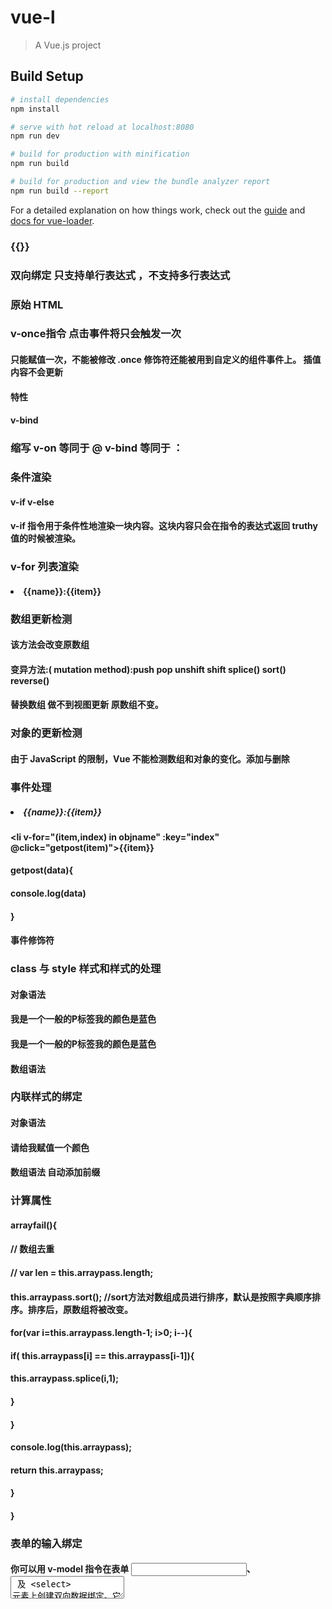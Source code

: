 # vue-l

> A Vue.js project

## Build Setup

``` bash
# install dependencies
npm install

# serve with hot reload at localhost:8080
npm run dev

# build for production with minification
npm run build

# build for production and view the bundle analyzer report
npm run build --report
```

For a detailed explanation on how things work, check out the [guide](http://vuejs-templates.github.io/webpack/) and [docs for vue-loader](http://vuejs.github.io/vue-loader).

### {{}}
### 双向绑定 只支持单行表达式 ，不支持多行表达式
### 原始 HTML
####  <p v-html="moorth">
####      </p>
### v-once指令 点击事件将只会触发一次
#### 只能赋值一次，不能被修改 .once 修饰符还能被用到自定义的组件事件上。 插值内容不会更新
####  特性
#### v-bind
### 缩写 v-on 等同于 @ v-bind 等同于 ：

### 条件渲染
#### v-if v-else 
#### v-if 指令用于条件性地渲染一块内容。这块内容只会在指令的表达式返回 truthy 值的时候被渲染。

### v-for 列表渲染
####  <li v-for="(item,name,index) in huwen" :key="index">{{name}}:{{item}}</li>
### 数组更新检测
#### 该方法会改变原数组
#### 变异方法:( mutation method):push pop unshift shift splice() sort() reverse()
#### 替换数组 做不到视图更新 原数组不变。

### 对象的更新检测
#### 由于 JavaScript 的限制，Vue 不能检测数组和对象的变化。添加与删除
### 事件处理
##### <li v-for="(item,name,index) in huwen" :key="index">{{name}}:{{item}}</li>
####  <li v-for="(item,index) in objname" :key="index" @click="getpost(item)">{{item}}</li>
#### getpost(data){
####      console.log(data)
####    }

#### 事件修饰符



### class 与 style  样式和样式的处理
#### 对象语法
#### <div> <p :class="{active:isactive}">我是一个一般的P标签我的颜色是蓝色</p></div>
#### <div> <p :class="{active:isactive,entityerror:erroractive}">我是一个一般的P标签我的颜色是蓝色</p></div>

#### 数组语法

### 内联样式的绑定
#### 对象语法
#### <p :style="{color:'blue',fontSize:fontSize+'px'}">请给我赋值一个颜色</p>
#### 数组语法 自动添加前缀


### 计算属性

####  arrayfail(){
####      //  数组去重
####      // var len = this.arraypass.length;
####      this.arraypass.sort(); //sort方法对数组成员进行排序，默认是按照字典顺序排序。排序后，原数组将被改变。
####      for(var i=this.arraypass.length-1; i>0; i--){
####        if( this.arraypass[i] == this.arraypass[i-1]){
####          this.arraypass.splice(i,1);
####        }
####      } 
####      console.log(this.arraypass);
####     return this.arraypass;
####    }
#### }



### 表单的输入绑定
#### 你可以用 v-model 指令在表单 <input>、<textarea> 及 <select> 元素上创建双向数据绑定。它会根据控件类型自动选取正确的方法来更新元素。尽管有些神奇，但 v-model 本质上不过是语法糖。它负责监听用户的输入事件以更新数据，并对一些极端场景进行一些特殊处理。

### watch 侦听器

#### 修饰符
#### lazy  失去焦点后
#### number 自动转化为 数字
#### trim   自动过滤用户输入的首尾空白字符


### 组件技术
#### 基本组件实例  template script style(lang 当前样式的语言 scoped 当前样式只能在当前组件里生效)
#### 组件的使用 引入 注入 加载... data 必须是个纯函数，必须存在返回值，返回值必须存在状态 

### 组件的复用性

####   //  data 必须是一个纯函数,因为data是个纯函数，意味着组件每次被调用，都会创建一个新的组件 //要加同加 要减同减

### 组件中的传参 通过props 向子组件 传递数据

#### props: {
#### title: String, //字符串
####  likes: Number,//数字
####  isPublished: Boolean,//boolean
####  commentIds: Array, //数组
####  author: Object,//对象
####  callback: Function,//function
####  contactsPromise: Promise // or any other constructor //promise 类型
#### }

### 传递静态或动态 Prop
#### <blog-post title="My journey with Vue"></blog-post>
#### <!-- 动态赋予一个变量的值 -->
#### <blog-post v-bind:title="post.title"></blog-post>


###  单项数据流
#### props 是单项的 只能父传子,不能子传父

#### props验证 本身的验证

#### Property or method "arrays" is not defined on the instance but referenced during render. Make sure that this property is reactive, either in the data option, or for class-based components, by initializing the property.
#### 属性或方法“arrays”未在实例上定义，但在呈现期间被引用。通过初始化属性，确保此属性是被动的，无论是在data选项中，还是对于基于类的组件。

### 必须使用 使用工厂函数来返回这个默认值
####  default:function(){
####         return ['saitang','xiaosatang']
####       }  

#### Vue.component('my-component', {
####   props: {
####     // 基础的类型检查 (`null` 和 `undefined` 会通过任何类型验证)
####     propA: Number,
####     // 多个可能的类型
####     propB: [String, Number],
####     // 必填的字符串
####     propC: {
####       type: String,
####       required: true
####     },
####     // 带有默认值的数字
####     propD: {
####       type: Number,
####       default: 100
####     },
####     // 带有默认值的对象
####     propE: {
####       type: Object,
####       // 对象或数组默认值必须从一个工厂函数获取
####       default: function () {
####         return { message: 'hello' }
####       }
####     },
####     // 自定义验证函数
####     propF: {
####       validator: function (value) {
####         // 这个值必须匹配下列字符串中的一个
####         return ['success', 'warning', 'danger'].indexOf(value) !== -1
####       }
####     }
####   }
####  })

###  类型检查
#### type 可以是下列原生构造函数中的一个：String Number Boolean Array Object Date Function ymbol

### 自定义事件

####  this.$emit('onEvent',this.msg)

###  插槽

#### 传递结构类型
#### 传递数据的方案，但是传递的是结构
##### 1.插槽内容: <slot></slot>
####  2. 不会影响其他内容的显示
#### 3. 当你想在一个插槽中使用数据时 
#### 父级模板里所有内容都是在父级作用域中编译的：
#### 子模板里的所有内容都是在子作用域中编译的。

#### 3.后备内容(默认值)

#### template 显示出来的内容，都是空结构，不会渲染
####  4. 具名插槽
#### 注意 v-slot 只能添加在一个<template>上（只有一种例外情况),这一点和已经废弃的slot特性不同
#### 5. 作用域插槽
#### 有时让插槽内容能够访问子组件中才有的数据是很有用的
#### 6.解构插槽
#### 具名插槽的缩写 2.6.0 新增

####   <template v-slot:header>
####         <p>
####           我是头部
####         </p>
####       </template>

#### 缩写 v-slot：=> #
####  <template #header>
####         <p>
####          我是头部
####         </p>
####      </template>

#### slot-scope 2.6.0 被废弃了=> v-slot


